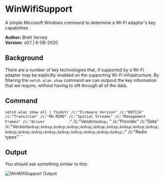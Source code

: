 # WinWifiSupport
A simple Microsoft Windows command to determine a Wi-Fi adaptor's key capabilities

**Author:** Brett Verney</br>
**Version:** v0.1 | 6-08-2020

## Background
There are a number of key technologies that, if supported by a Wi-Fi adaptor may be explicitly enabled on the supporting Wi-Fi infrastructure. By filtering the ```netsh wlan show``` command we can outpout the key information that we require, without having to sift through all of the data.

## Command
```netsh wlan show all | findstr /c:"Firmware Version" /c:"DOT11k" /c:"Transition" /c:"MU-MIMO" /c:"Spatial Streams" /c:"Management Frames" /c:"Driver```&nbsp;&nbsp;&nbsp;&nbsp;&nbsp;&nbsp;&nbsp;&nbsp;&nbsp;&nbsp;&nbsp;&nbsp;&nbsp;&nbsp;&nbsp;&nbsp;&nbsp;&nbsp;&nbsp;&nbsp;:" /c:"Vendor```&nbsp;``` " /c:"Provider" /c:"Date" /c:"Version```&nbsp;&nbsp;&nbsp;&nbsp;&nbsp;&nbsp;&nbsp;&nbsp;&nbsp;&nbsp;&nbsp;&nbsp;&nbsp;&nbsp;&nbsp;&nbsp;&nbsp;&nbsp;&nbsp;```:" /c:"Radio types"```

## Output

You should see something similar to this:

![WinWifiSupport Output](https://github.com/wifiwizardofoz/WinWifiSupport/blob/master/winWifiSupport.PNG)
